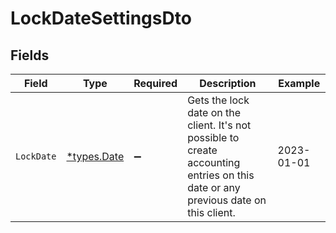 # LockDateSettingsDto


## Fields

| Field                                                                                                                              | Type                                                                                                                               | Required                                                                                                                           | Description                                                                                                                        | Example                                                                                                                            |
| ---------------------------------------------------------------------------------------------------------------------------------- | ---------------------------------------------------------------------------------------------------------------------------------- | ---------------------------------------------------------------------------------------------------------------------------------- | ---------------------------------------------------------------------------------------------------------------------------------- | ---------------------------------------------------------------------------------------------------------------------------------- |
| `LockDate`                                                                                                                         | [*types.Date](../../types/date.md)                                                                                                 | :heavy_minus_sign:                                                                                                                 | Gets the lock date on the client. It's not possible to create accounting entries on this date or any previous date on this client. | 2023-01-01                                                                                                                         |